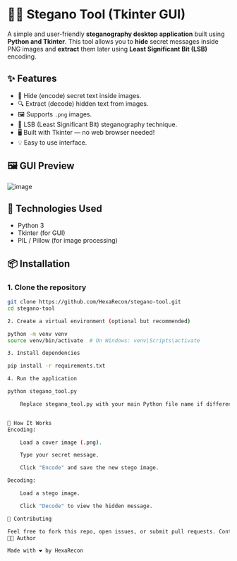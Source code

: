 # 🕵️‍♂️ Stegano Tool (Tkinter GUI)

A simple and user-friendly **steganography desktop application** built using **Python and Tkinter**. This tool allows you to **hide** secret messages inside PNG images and **extract** them later using **Least Significant Bit (LSB)** encoding.

## ✨ Features

- 🔐 Hide (encode) secret text inside images.
- 🔍 Extract (decode) hidden text from images.
- 🖼️ Supports `.png` images.
- 🧠 LSB (Least Significant Bit) steganography technique.
- 🖥️ Built with Tkinter — no web browser needed!
- 💡 Easy to use interface.

## 🖼️ GUI Preview
![image](https://github.com/user-attachments/assets/b23d4d99-1136-41b2-98fc-8f66ac577a4d)



## 🧰 Technologies Used

- Python 3
- Tkinter (for GUI)
- PIL / Pillow (for image processing)

## 📦 Installation

### 1. Clone the repository

```bash
git clone https://github.com/HexaRecon/stegano-tool.git
cd stegano-tool

2. Create a virtual environment (optional but recommended)

python -m venv venv
source venv/bin/activate  # On Windows: venv\Scripts\activate

3. Install dependencies

pip install -r requirements.txt

4. Run the application

python stegano_tool.py

    Replace stegano_tool.py with your main Python file name if different.


🧠 How It Works
Encoding:

    Load a cover image (.png).

    Type your secret message.

    Click "Encode" and save the new stego image.

Decoding:

    Load a stego image.

    Click "Decode" to view the hidden message.

🤝 Contributing

Feel free to fork this repo, open issues, or submit pull requests. Contributions are welcome!
👨‍💻 Author

Made with ❤️ by HexaRecon
